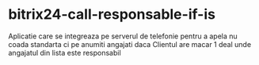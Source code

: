 # bitrix24-call-responsable-if-is
Aplicatie care se integreaza pe serverul de telefonie pentru a apela nu coada standarta ci pe anumiti angajati daca Clientul are macar 1 deal unde angajatul din lista este responsabil
